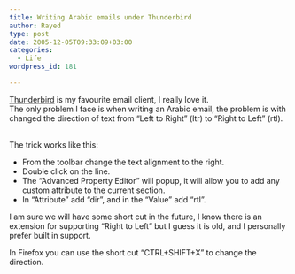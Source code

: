 ```yaml
---
title: Writing Arabic emails under Thunderbird
author: Rayed
type: post
date: 2005-12-05T09:33:09+03:00
categories:
  - Life
wordpress_id: 181

---
```

<p><a href="http://www.mozilla.com/thunderbird/">Thunderbird</a> is my favourite email client, I really love it.<br />
The only problem I face is when writing an Arabic email, the problem is with changed the direction of text from &#8220;Left to Right&#8221; (ltr) to &#8220;Right to Left&#8221; (rtl).</p>
<p><a href="/static/uploads/old/2005-12-04/thunderbird.png"><img src='/static/uploads/old/2005-12-04/thunderbird-small.png' align="right" alt='' /></a><br />
The trick works like this:</p>
<ul>
<li>From the toolbar change the text alignment to the right.</li>
<li>Double click on the line.</li>
<li>The &#8220;Advanced Property Editor&#8221; will popup, it will allow you to add any custom attribute to the current section.</li>
<li>In &#8220;Attribute&#8221; add &#8220;dir&#8221;, and in the &#8220;Value&#8221; add &#8220;rtl&#8221;.</li>
</ul>
<p>I am sure we will have some short cut in the future, I know there is an extension for supporting &#8220;Right to Left&#8221; but I guess it is old, and I personally prefer built in support.</p>
<p>In Firefox you can use the short cut &#8220;CTRL+SHIFT+X&#8221; to change the direction.</p>
